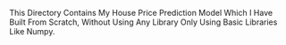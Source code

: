 This Directory Contains My House Price Prediction Model Which I Have Built From Scratch, Without Using Any Library Only Using Basic Libraries Like Numpy.

